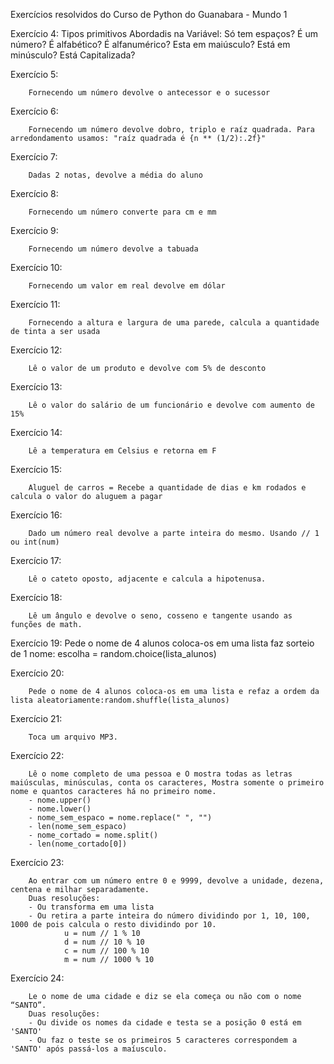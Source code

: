 Exercícios resolvidos do Curso de Python do Guanabara - Mundo 1


Exercício 4: 
    Tipos primitivos
    Abordadis na Variável:
        Só tem espaços?
        É um número?
        É alfabético?
        É alfanumérico?
        Esta em maiúsculo?
        Está em minúsculo?
        Está Capitalizada?

Exercício 5:
        
        Fornecendo um número devolve o antecessor e o sucessor

Exercício 6:

        Fornecendo um número devolve dobro, triplo e raíz quadrada. Para arredondamento usamos: "raíz quadrada é {n ** (1/2):.2f}"

Exercício 7:

        Dadas 2 notas, devolve a média do aluno

Exercício 8:

        Fornecendo um número converte para cm e mm

Exercício 9:

        Fornecendo um número devolve a tabuada
    
Exercício 10:

        Fornecendo um valor em real devolve em dólar
    
Exercício 11:

        Fornecendo a altura e largura de uma parede, calcula a quantidade de tinta a ser usada

Exercício 12:

        Lê o valor de um produto e devolve com 5% de desconto

Exercício 13:

        Lê o valor do salário de um funcionário e devolve com aumento de 15%

Exercício 14:

        Lê a temperatura em Celsius e retorna em F

Exercício 15:

        Aluguel de carros = Recebe a quantidade de dias e km rodados e calcula o valor do aluguem a pagar

Exercício 16:

        Dado um número real devolve a parte inteira do mesmo. Usando // 1 ou int(num)

Exercício 17:

        Lê o cateto oposto, adjacente e calcula a hipotenusa.

Exercício 18:

        Lê um ângulo e devolve o seno, cosseno e tangente usando as funções de math.


Exercício 19:
        Pede o nome de 4 alunos coloca-os em uma lista faz sorteio de 1 nome: escolha = random.choice(lista_alunos)

Exercício 20:

        Pede o nome de 4 alunos coloca-os em uma lista e refaz a ordem da lista aleatoriamente:random.shuffle(lista_alunos)

Exercício 21:

        Toca um arquivo MP3.

Exercício 22:

        Lê o nome completo de uma pessoa e O mostra todas as letras maiúsculas, minúsculas, conta os caracteres, Mostra somente o primeiro nome e quantos caracteres há no primeiro nome.
        - nome.upper()
        - nome.lower()
        - nome_sem_espaco = nome.replace(" ", "")
        - len(nome_sem_espaco)
        - nome_cortado = nome.split()
        - len(nome_cortado[0])

Exercício 23:

        Ao entrar com um número entre 0 e 9999, devolve a unidade, dezena, centena e milhar separadamente.
        Duas resoluções:
        - Ou transforma em uma lista
        - Ou retira a parte inteira do número dividindo por 1, 10, 100, 1000 de pois calcula o resto dividindo por 10. 
                u = num // 1 % 10
                d = num // 10 % 10
                c = num // 100 % 10
                m = num // 1000 % 10

Exercício 24: 

        Le o nome de uma cidade e diz se ela começa ou não com o nome “SANTO”.
        Duas resoluções:
        - Ou divide os nomes da cidade e testa se a posição 0 está em 'SANTO'
        - Ou faz o teste se os primeiros 5 caracteres correspondem a 'SANTO' após passá-los a maíusculo.
        

